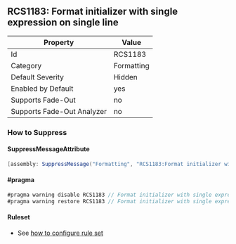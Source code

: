 ## RCS1183: Format initializer with single expression on single line

Property | Value
--- | --- 
Id | RCS1183
Category | Formatting
Default Severity | Hidden
Enabled by Default | yes
Supports Fade-Out | no
Supports Fade-Out Analyzer | no

### How to Suppress

#### SuppressMessageAttribute

```csharp
[assembly: SuppressMessage("Formatting", "RCS1183:Format initializer with single expression on single line.", Justification = "<Pending>")]
```

#### \#pragma

```csharp
#pragma warning disable RCS1183 // Format initializer with single expression on single line.
#pragma warning restore RCS1183 // Format initializer with single expression on single line.
```

#### Ruleset

* See [how to configure rule set](../HowToConfigureAnalyzers.md)

